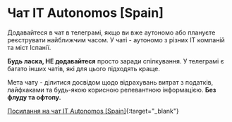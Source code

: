 # Чат IT Autonomos [Spain]

Додавайтеся в чат в телеграмі, якщо ви вже аутономо або плануєте реєструвати найближчим часом. У чаті - аутономо з
різних IT компаній та міст Іспанії.

**Будь ласка, НЕ додавайтеся** просто заради спілкування. У телеграмі є багато інших чатів, які для цього підходять
краще.

Мета чату - ділитися досвідом щодо відрахувань витрат з податків, лайфхаками та будь-якою корисною релевантною
інформацією. **Без флуду та офтопу.**

[Посилання на чат IT Autonomos [Spain]](https://bit.ly/it-autonomos-es){:target="_blank"}

